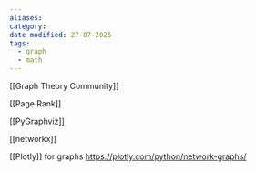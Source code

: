 ```yaml
---
aliases: 
category: 
date modified: 27-07-2025
tags:
  - graph
  - math
---
```

[[Graph Theory Community]]

[[Page Rank]]

[[PyGraphviz]]

[[networkx]]

[[Plotly]] for graphs
https://plotly.com/python/network-graphs/